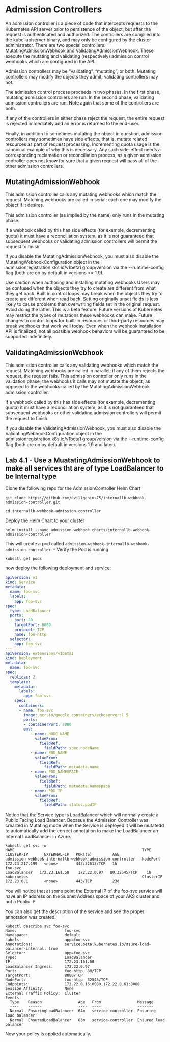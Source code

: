 # Admission Controllers

An admission controller is a piece of code that intercepts requests to the Kubernetes API server prior to persistence of the object, but after the request is authenticated and authorized. The controllers are compiled into the kube-apiserver binary, and may only be configured by the cluster administrator. There are two special controllers: MutatingAdmissionWebhook and ValidatingAdmissionWebhook. These execute the mutating and validating (respectively) admission control webhooks which are configured in the API.

Admission controllers may be “validating”, “mutating”, or both. Mutating controllers may modify the objects they admit; validating controllers may not.

The admission control process proceeds in two phases. In the first phase, mutating admission controllers are run. In the second phase, validating admission controllers are run. Note again that some of the controllers are both.

If any of the controllers in either phase reject the request, the entire request is rejected immediately and an error is returned to the end-user.

Finally, in addition to sometimes mutating the object in question, admission controllers may sometimes have side effects, that is, mutate related resources as part of request processing. Incrementing quota usage is the canonical example of why this is necessary. Any such side-effect needs a corresponding reclamation or reconciliation process, as a given admission controller does not know for sure that a given request will pass all of the other admission controllers.

## MutatingAdmissionWebhook
This admission controller calls any mutating webhooks which match the request. Matching webhooks are called in serial; each one may modify the object if it desires.

This admission controller (as implied by the name) only runs in the mutating phase.

If a webhook called by this has side effects (for example, decrementing quota) it must have a reconciliation system, as it is not guaranteed that subsequent webhooks or validating admission controllers will permit the request to finish.

If you disable the MutatingAdmissionWebhook, you must also disable the MutatingWebhookConfiguration object in the admissionregistration.k8s.io/v1beta1 group/version via the --runtime-config flag (both are on by default in versions >= 1.9).

Use caution when authoring and installing mutating webhooks
Users may be confused when the objects they try to create are different from what they get back.
Built in control loops may break when the objects they try to create are different when read back.
Setting originally unset fields is less likely to cause problems than overwriting fields set in the original request. Avoid doing the latter.
This is a beta feature. Future versions of Kubernetes may restrict the types of mutations these webhooks can make.
Future changes to control loops for built-in resources or third-party resources may break webhooks that work well today. Even when the webhook installation API is finalized, not all possible webhook behaviors will be guaranteed to be supported indefinitely.

## ValidatingAdmissionWebhook
This admission controller calls any validating webhooks which match the request. Matching webhooks are called in parallel; if any of them rejects the request, the request fails. This admission controller only runs in the validation phase; the webhooks it calls may not mutate the object, as opposed to the webhooks called by the MutatingAdmissionWebhook admission controller.

If a webhook called by this has side effects (for example, decrementing quota) it must have a reconciliation system, as it is not guaranteed that subsequent webhooks or other validating admission controllers will permit the request to finish.

If you disable the ValidatingAdmissionWebhook, you must also disable the ValidatingWebhookConfiguration object in the admissionregistration.k8s.io/v1beta1 group/version via the --runtime-config flag (both are on by default in versions 1.9 and later).

## Lab 4.1 - Use a MuatatingAdmissionWebhook to make all services tht are of type LoadBalancer to be Internal type

Clone the following repo for the AdmissionController Helm Chart

```console
git clone https://github.com/evillgenius75/internallb-webhook-admission-controller.git

cd internallb-webhook-admission-controller
```

Deploy the Helm Chart to your cluster

```console
helm install --name admission-webhook charts/internallb-webhook-admission-controller
```

This will create a pod called `admission-webhook-internallb-webhook-admission-controller-*`
Verify the Pod is running

```console
kubectl get pods
```

now deploy the following deployment and service:

```yaml
apiVersion: v1
kind: Service
metadata:
  name: foo-svc
  labels:
    app: foo-svc
spec:
  type: LoadBalancer
  ports:
  - port: 80
    targetPort: 8080
    protocol: TCP
    name: foo-http
  selector:
    app: foo-svc
---
apiVersion: extensions/v1beta1
kind: Deployment
metadata:
  name: foo-svc
spec:
  replicas: 2
  template:
    metadata:
      labels:
        app: foo-svc
    spec:
      containers:
      - name: foo-svc
        image: gcr.io/google_containers/echoserver:1.5
        ports:
        - containerPort: 8080
        env:
           - name: NODE_NAME
             valueFrom:
               fieldRef:
                 fieldPath: spec.nodeName
           - name: POD_NAME
             valueFrom:
               fieldRef:
                 fieldPath: metadata.name
           - name: POD_NAMESPACE
             valueFrom:
               fieldRef:
                 fieldPath: metadata.namespace
           - name: POD_IP
             valueFrom:
               fieldRef:
                 fieldPath: status.podIP
```

Notice that the Service type is LoadBalancer which will normally create a Public Facing Load Balancer. Becasue the Admission Controller was crearted in Mutating mode when the Service is deployed it will be mutatedd to automatically add the correct annotation to make the LoadBalancer an Internal LoadBalancer in Azure.

```console
kubectl get svc -w
NAME                                                        TYPE           CLUSTER-IP       EXTERNAL-IP   PORT(S)         AGE
admission-webhook-internallb-webhook-admission-controller   NodePort       172.23.217.199   <none>        443:32513/TCP   1h
foo-svc                                                     LoadBalancer   172.23.161.50    172.22.0.97   80:32545/TCP    1h
kubernetes                                                  ClusterIP      172.23.0.1       <none>        443/TCP         23d
```

You will notice that at some point the External IP of the foo-svc service will have an IP address on the Subnet Address space of your AKS cluster and not a Public IP. 

You can also get the description of the service and see the proper annotation was created.

```console
kubectl describe svc foo-svc
Name:                     foo-svc
Namespace:                default
Labels:                   app=foo-svc
Annotations:              service.beta.kubernetes.io/azure-load-balancer-internal: true
Selector:                 app=foo-svc
Type:                     LoadBalancer
IP:                       172.23.161.50
LoadBalancer Ingress:     172.22.0.97
Port:                     foo-http  80/TCP
TargetPort:               8080/TCP
NodePort:                 foo-http  32545/TCP
Endpoints:                172.22.0.16:8080,172.22.0.61:8080
Session Affinity:         None
External Traffic Policy:  Cluster
Events:
  Type    Reason                Age   From                Message
  ----    ------                ----  ----                -------
  Normal  EnsuringLoadBalancer  64m   service-controller  Ensuring load balancer
  Normal  EnsuredLoadBalancer   63m   service-controller  Ensured load balancer
```

Now your policy is applied automatically.
